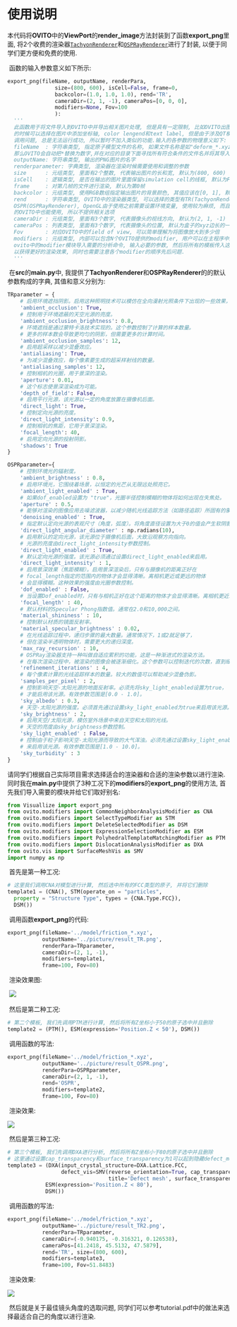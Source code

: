 # 使用说明

​		本代码将**OVITO**中的**ViewPort**的**render_image**方法封装到了函数**export_png**里面, 将2个收费的渲染器[`TachyonRenderer`](https://www.ovito.org/docs/current/python/modules/ovito_vis.html#ovito.vis.TachyonRenderer)和[`OSPRayRenderer`](https://www.ovito.org/docs/current/python/modules/ovito_vis.html#ovito.vis.OSPRayRenderer)进行了封装, 以便于同学们更方便和免费的使用.

​		函数的输入参数意义如下所示:

```python
export_png(fileName, outputName, renderPara, 
               size=(800, 600), isCell=False, frame=0,
               backcolor=(1.0, 1.0, 1.0), rend='TR',
               cameraDir=(2, 1, -1), cameraPos=[0, 0, 0],
               modifiers=None, Fov=100
               ):
  '''
  此函数用于将文件导入到OVITO中并导出相关图片处理, 但是具有一定限制, 比如OVITO出图
  的时候可以选择在图片中添加坐标轴, color lengend和text label, 但是由于涉及QT模块的
  调用问题, 总是无法运行成功, 所以暂时不加入类似的功能.输入的各参数的物理意义如下:
  fileName  : 字符串类型, 指定原子模型文件的名称, 如果文件名称是如"deform_*.xyz", 
  那么OVITO会自动把*替换为数字,并在对应的目录下面寻找所有符合条件的文件名并将其导入.
  outputName: 字符串类型, 输出的PNG图片的名字
  renderparameter: 字典类型, 渲染器在渲染时候需要使用和调整的参数
  size      : 元组类型, 里面有2个整数, 代表输出图片的长和宽, 默认为(800, 600)
  isCell    : 逻辑类型, 是否在输出的图片里面保留simulation cell的线框, 默认为False
  frame     : 对第几帧的文件进行渲染, 默认为第0帧
  backcolor : 元组类型, 使用RGB数组指定输出图片的背景颜色, 其值应该在[0, 1], 默认为(1, 1, 1)白色
  rend      : 字符串类型, OVITO中的渲染器类型, 可以选择的类型有TR(TachyonRenderer)和
  OSPR(OSPRayRenderer), OpenGL由于使用之前需要设置环境变量, 使用较为麻烦, 而且在免费
  的OVITO中也能使用, 所以不提供相关选项
  cameraDir : 元组类型, 里面有3个数字, 代表摄像头的视线方向, 默认为(2, 1, -1)
  cameraPos : 列表类型, 里面有3个数字, 代表摄像头的位置, 默认为盒子的xyz边长的一半
  Fov       : 对应OVITO中的field of view, 可以简单理解为将图像放大到多少倍
  modifiers : 元组类型, 内部可以包含N个OVITO提供的modifier, 用户可以在主程序中通过从
  ovito中的modifier模块导入需要的分析命令, 输入必要的参数, 然后将所有的模板传入这个函数中,
  以获得更好的渲染效果, 同时也需要注意各个modifier的顺序先后问题.
  '''
```

​		在**src**的**main.py**中, 我提供了**TachyonRenderer**和**OSPRayRenderer**的的默认参数构成的字典, 其值和意义分别为:

```python
TRparameter = {
    # 启用环境遮挡阴影。启用这种照明技术可以模仿在全向漫射光照条件下出现的一些效果，例如在阴天的室外。
    'ambient_occlusion': True,
    # 控制用于环境遮蔽的天空光源的亮度。
    'ambient_occlusion_brightness': 0.8,
    # 环境遮挡是通过蒙特卡洛技术实现的。这个参数控制了计算的样本数量。
    # 更多的样本数会导致更均匀的阴影，但需要更多的计算时间。
    'ambient_occlusion_samples': 12,
    # 启用超采样以减少混叠效应。
    'antialiasing': True,
    # 为减少混叠效应，每个像素要生成的超采样射线的数量。
    'antialiasing_samples': 12,
    # 控制相机的光圈，用于景深的渲染。
    'aperture': 0.01,
    # 这个标志使景深渲染成为可能。
    'depth_of_field': False,
    # 启用平行光源，该光源以一定的角度放置在摄像机后面。
    'direct_light': True,
    # 控制定向光源的亮度。
    'direct_light_intensity': 0.9,
    # 控制相机的焦距，它用于景深渲染。
    'focal_length': 40,
    # 启用定向光源的投射阴影。
    'shadows': True
}
```

```python
OSPRparameter={
    # 控制环境光的辐射度。
    'ambient_brightness' : 0.8,
    # 启用环境光，它围绕着场景，以恒定的光芒从无限远处照亮它。
    'ambient_light_enabled' : True,
    # 如果dof_enabled设置为 "true"，光圈半径控制模糊的物体将如何出现在失焦处。
    'aperture' : 0.5,
    # 能够对渲染的图像应用去噪滤波器，以减少随机光线追踪方法（如路径追踪）所固有的蒙特卡洛噪声。
    'denoising_enabled' : True,
    # 指定默认定向光源的表观尺寸（角度，弧度）。将角度直径设置为大于0的值会产生软阴影。
    'direct_light_angular_diameter' : np.radians(10),
    # 启用默认的定向光源，该光源位于摄像机后面，大致沿观察方向指向。
    # 光源的亮度由direct_light_intensity参数控制。
    'direct_light_enabled' : True,
    # 默认定向光源的强度。该光源必须通过设置direct_light_enabled来启用。
    'direct_light_intensity' : 1,
    # 启用景深效果（焦距模糊）。启用景深渲染后，只有与摄像机的距离正好在
    # focal_length指定的范围内的物体才会显得清晰。离相机更近或更远的物体
    # 会显得模糊。这种效果的强度由光圈参数控制。
    'dof_enabled' : False,
    # 当设置Dof_enabled时，只有与相机正好在这个距离的物体才会显得清晰。离相机更近或更远的物体会显得模糊。
    'focal_length' : 40,
    # 默认材料的Specular Phong指数值。通常在2.0和10,000之间。
    'material_shininess' : 10,
    # 控制默认材质的镜面反射率。
    'material_specular_brightness' : 0.02,
    # 在光线追踪过程中，递归步骤的最大数量。通常情况下，1或2就足够了，
    # 但在渲染半透明物体时，需要更大的递归深度。
    'max_ray_recursion' : 10,
    # OSPRay渲染器支持一种叫做自适应累积的功能，这是一种渐进式的渲染方法。
    # 在每次渲染过程中，被渲染的图像会被逐渐细化。这个参数可以控制迭代的次数，直到细化停止。
    'refinement_iterations' : 4,
    # 每个像素计算的光线追踪样本的数量。较大的数值可以帮助减少混叠伪影。
    'samples_per_pixel' : 2,
    # 控制影响天空-太阳光源的地面反射率。必须先将sky_light_enabled设置为true，
    # 才能启用该光源。有效参数范围是[0.0 - 1.0]。
    'sky_albedo' : 0.3,
    # 天空-太阳光源的强度。必须首先通过设置sky_light_enabled为true来启用该光源。
    'sky_brightness' : 2,
    # 启用天空/太阳光源，模仿室外场景中来自天空和太阳的光线。
    # 天空的亮度由sky_brightness参数控制。
    'sky_light_enabled' : False,
    # 控制由于粒子影响天空-太阳光源而导致的大气浑浊。必须先通过设置sky_light_enabled
    # 来启用该光源。有效参数范围是[1.0 - 10.0]。
    'sky_turbidity' : 3
}
```

​		请同学们根据自己实际项目需求选择适合的渲染器和合适的渲染参数以进行渲染. 同时我在**main.py**中提供了3种工况下的**modifiers**的**export_png**的使用方法, 首先我们导入需要的模块并给它们取好别名:

```python
from Visuallize import export_png
from ovito.modifiers import CommonNeighborAnalysisModifier as CNA
from ovito.modifiers import SelectTypeModifier as STM
from ovito.modifiers import DeleteSelectedModifier as DSM
from ovito.modifiers import ExpressionSelectionModifier as ESM
from ovito.modifiers import PolyhedralTemplateMatchingModifier as PTM
from ovito.modifiers import DislocationAnalysisModifier as DXA
from ovito.vis import SurfaceMeshVis as SMV
import numpy as np
```

​		首先是第一种工况:

```python
# 这里我们调用CNA对模型进行计算, 然后选中所有的FCC类型的原子, 并将它们删除
template1 = (CNA(), STM(operate_on = "particles",
  property = "Structure Type", types = {CNA.Type.FCC}), 
  DSM())
```

​		调用函数**export_png**的代码:

```python
export_png(fileName='../model/friction_*.xyz',
           outputName='../picture/result_TR.png',
           renderPara=TRparameter,
           cameraDir=(2, 1, -1),
           modifiers=template1,
           frame=100, Fov=80)
```

​		渲染效果图:

​		![](result_TR.png)

​		然后是第二种工况:

```python
# 第二个模板, 我们先调用PTM进行计算, 然后将所有Z坐标小于50的原子选中并且删除
template2 = (PTM(), ESM(expression='Position.Z < 50'), DSM())
```

​		调用函数的写法:

```python
export_png(fileName='../model/friction_*.xyz',
           outputName='../picture/result_OSPR.png',
           renderPara=OSPRparameter,
           cameraDir=(2, 1, -1),
           rend='OSPR',
           modifiers=template2,
           frame=100, Fov=80)
```

​		渲染效果:

![](result_OSPR.png)

​		然后是第三种工况:

```python
# 第三个模板, 我们先调用DXA进行分析, 然后将所有Z坐标小于80的原子选中并且删除
# 这里通过设置cap_transparency和surface_transparency为1可以起到隐藏defect_mesh的效果
template3 = (DXA(input_crystal_structure=DXA.Lattice.FCC,
                 defect_vis=SMV(reverse_orientation=True, cap_transparency=1, 
                                title='Defect mesh', surface_transparency=1)), 
            ESM(expression='Position.Z < 80'),
            DSM())
```

​		调用函数的写法:

```python
export_png(fileName='../model/friction_*.xyz',
           outputName='../picture/result_TR2.png',
           renderPara=TRparameter,
           cameraDir=(-0.940175, -0.316321, 0.126538),
           cameraPos=[41.2418, 45.5132, 47.5879],
           rend='TR', size=(800, 600),
           modifiers=template3,
           frame=100, Fov=51.8483)
```

​		渲染效果:

![](result_TR2.png)

​		然后就是关于最佳镜头角度的选取问题, 同学们可以参考tutorial.pdf中的做法来选择最适合自己的角度以进行渲染.

























